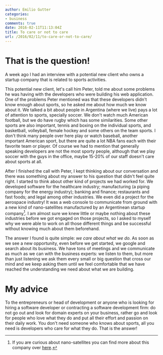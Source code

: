 ```yaml
---
author: Emilio Gutter
categories:
- business
comments: true
date: 2016-02-11T11:13:04Z
title: To care or not to care
url: /2016/02/11/to-care-or-not-to-care/
---
```


# That is the question!
A week ago I had an interview with a potential new client who owns a startup company that is related to sports activities.

<!--more-->

This potential new client, let's call him Peter, told me about some problems he was having with the developers who were building his web application.
One of the problems Peter mentioned was that these developers didn't know enough about sports, so he asked me about how much we know about it.
We talked a bit about people in Argentina (where we live) pays a lot of attention to  sports, specially soccer. We don't watch much American football, but we do have rugby which has some similarities. Some other sports are also important, tennis and boxing on the individual sports, and basketball, volleyball, female hockey and some others on the team sports. I don't think many people over here play or watch baseball, another important American sport, but there are quite a lot NBA fans each with their favorite team or player.
Of course we had to mention that generally speaking developers are not the most sporty people, although that we play soccer with the guys in the office, maybe 15-20% of our staff doesn't care about sports at all.

After I finished the call with Peter, I kept thinking about our conversation and there was something about my answer to his question that didn't feel quite right. I started to think about other kind of projects we had worked for. We developed software for the healthcare industry; manufacturing (a piping company for the energy industry); banking and finance; restaurants and fast foods; and legal among other industries. We even did a project for the aerospace industry! It was a web console to communicate from ground with a new kind of nano-satellites manufactured by an Argentinean startup company[^1]. I am almost sure we knew little or maybe nothing about these industries before we got engaged on those projects, so I asked to myself why we were able to work on all those different things and be successful without knowing much about them beforehand.

The answer I found is quite simple: _we care about what we do_. As soon as we see a new opportunity, even before we get started, we google and search about its business. We have tons of meetings and we communicate as much as we can with the business experts: we listen to them, but more than just listening we ask them every small or big question that cross our mind and we keep asking them until we feel comfortable that we have reached the understanding we need about what we are building.

# My advice
To the entrepreneurs or head of development or anyone who is looking for hiring a software developer or contracting a software development firm: do not go out and look for domain experts on your business, rather go and look for people who love what they do and put all their effort and passion on their daily work. You don't need someone who knows about sports, all you need is developers who care for what they do. That is the answer!

[^1]: If you are curious about nano-satellites you can find more about this company over [here](http://www.satellogic.com/).
